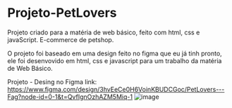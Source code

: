 # Projeto-PetLovers
Projeto criado para a matéria de web básico, feito com html, css e javaScript. E-commerce de petshop. 

O projeto foi baseado em uma design feito no figma que eu já tinh pronto, ele foi desenvovido em html, css e javascript para um trabalho da matéria de Web Básico. 

Projeto - Desing no Figma 
link: https://www.figma.com/design/3hvEeCe0H6VoinKBUDCGoc/PetLovers---Fag?node-id=0-1&t=QvfIgnOzhAZM5Miq-1
![image](https://github.com/user-attachments/assets/8eaf7a6b-15d8-4952-8a69-70a783b2e5ee)




